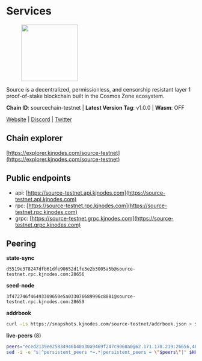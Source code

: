 # Services

<figure><img src="https://raw.githubusercontent.com/kj89/testnet_manuals/main/pingpub/logos/source.png" width="150" alt=""><figcaption></figcaption></figure>

Source is a decentralized, permissionless, and censorship resistant layer 1 proof-of-stake blockchain built in the Cosmos Zone ecosystem.

**Chain ID**: sourcechain-testnet | **Latest Version Tag**: v1.0.0 | **Wasm**: OFF

[Website](https://www.sourceprotocol.io/) | [Discord](https://discord.io/SourceProtocol) | [Twitter](https://www.twitter.com/sourceprotocol_)




## Chain explorer
[https://explorer.kjnodes.com/source-testnet](https://explorer.kjnodes.com/source-testnet)

## Public endpoints

* api: [https://source-testnet.api.kjnodes.com](https://source-testnet.api.kjnodes.com)
* rpc: [https://source-testnet.rpc.kjnodes.com](https://source-testnet.rpc.kjnodes.com)
* grpc: [https://source-testnet.grpc.kjnodes.com](https://source-testnet.grpc.kjnodes.com)

## Peering

**state-sync**

```text
d5519e378247dfb61dfe90652d1fe3e2b3005a5b@source-testnet.rpc.kjnodes.com:28656
```

**seed-node**

```text
3f472746f46493309650e5a033076689996c8881@source-testnet.rpc.kjnodes.com:28659
```

**addrbook**
```bash
curl -Ls https://snapshots.kjnodes.com/source-testnet/addrbook.json > $HOME/.source/config/addrbook.json
```

**live-peers** (8)
```bash
peers="eced2139ee25834946b40a30a9469f247c9060a0@62.171.178.219:26656,4675f239ef3bd4cef7fa2770232b2eeea0008260@212.118.38.133:26656,fabc85731f628d8dd1cb20c865c36832ea624772@65.108.88.28:26656,cac254555deea35a70c821abd7f3e7db47a46d55@65.109.92.241:20056,d5519e378247dfb61dfe90652d1fe3e2b3005a5b@65.109.68.190:28656,071b2ba352b966e3af4f4fd0568beb923bf354d4@95.217.153.19:26656,f9c66449320c103f6c33b10f5926b20732a3bd10@194.60.201.69:26656,b958d18452ec5458323606d934906cc90d462203@194.233.93.124:26656"
sed -i -e "s|^persistent_peers *=.*|persistent_peers = \"$peers\"|" $HOME/.source/config/config.toml
```
